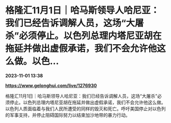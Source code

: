 # 格隆汇11月1日｜哈马斯领导人哈尼亚：我们已经告诉调解人员，这场“大屠杀”必须停止。以色列总理内塔尼亚胡在拖延并做出虚假承诺，我们不会允许他这么做。以色...

**2023-11-01 13:38**

**https://www.gelonghui.com/live/1276930**

格隆汇11月1日｜哈马斯领导人哈尼亚：我们已经告诉调解人员，这场“大屠杀”必须停止。以色列总理内塔尼亚胡在拖延并做出虚假承诺，我们不会允许他这么做。以色列人质面临着与我们人民所遭受的同样的毁灭和死亡。呼吁美国停止对以色列的军事支持，并停止阻碍国际努力以结束加沙地带的暴力行动。